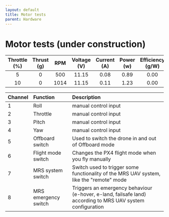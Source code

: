 ```yaml
---
layout: default
title: Motor tests
parent: Hardware
---
```


# Motor tests (under construction)

| Throttle (%) | Thrust (g) | RPM  | Voltage (V) | Current (A) | Power (w) | Efficiency (g/W) |
| :---:        | :---:      | :---:| :---:       | :---:       | :---:     | :---:            |
| 5            | 0          | 500  | 11.15       | 0.08        | 0.89      | 0.00             |
| 10           | 0          | 1014 | 11.15       | 0.11        | 1.23      | 0.00             |



| Channel     | Function             | Description                                                                                                |
| :- | :-          | :-                                                                                                    |
| 1           | Roll                 | manual control input                                                                                       |
| 2           | Throttle             | manual control input                                                                                       |
| 3        | Pitch                | manual control input                                                                                       |
| 4          | Yaw                  | manual control input                                                                                       |
| 5         | Offboard switch      | Used to switch the drone in and out of Offboard mode                                                       |
| 6         | Flight mode switch   | Changes the PX4 flight mode when you fly manually                                                          |
| 7          | MRS system switch    | Switch used to trigger some functionality of the MRS UAV system, like the "remote" mode                    |
| 8         | MRS emergency switch | Triggers an emergency behaviour (e-hover, e-land, failsafe land) according to MRS UAV system configuration |
